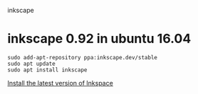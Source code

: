 inkscape


# inkscape 0.92 in ubuntu 16.04

```
sudo add-apt-repository ppa:inkscape.dev/stable
sudo apt update
sudo apt install inkscape
```


[Install the latest version of Inkspace](http://ubuntuhandbook.org/index.php/2017/01/install-inkscape-0-92-ppa-ubuntu-16-04-16-10-14-04/)



